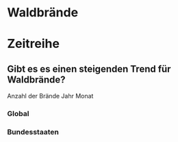 # Waldbrände





# Zeitreihe

## Gibt es es einen steigenden Trend für Waldbrände?

Anzahl der Brände
Jahr
Monat



### Global

### Bundesstaaten




